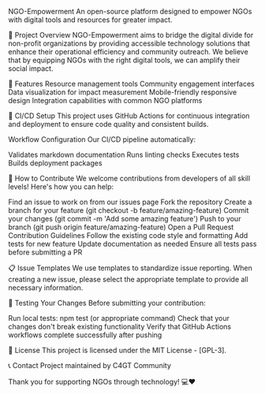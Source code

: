 NGO-Empowerment
An open-source platform designed to empower NGOs with digital tools and resources for greater impact.

🌟 Project Overview
NGO-Empowerment aims to bridge the digital divide for non-profit organizations by providing accessible technology solutions that enhance their operational efficiency and community outreach. We believe that by equipping NGOs with the right digital tools, we can amplify their social impact.

🚀 Features
Resource management tools
Community engagement interfaces
Data visualization for impact measurement
Mobile-friendly responsive design
Integration capabilities with common NGO platforms

🔧 CI/CD Setup
This project uses GitHub Actions for continuous integration and deployment to ensure code quality and consistent builds.

Workflow Configuration
Our CI/CD pipeline automatically:

Validates markdown documentation
Runs linting checks
Executes tests
Builds deployment packages

🤝 How to Contribute
We welcome contributions from developers of all skill levels! Here's how you can help:

Find an issue to work on from our issues page
Fork the repository
Create a branch for your feature (git checkout -b feature/amazing-feature)
Commit your changes (git commit -m 'Add some amazing feature')
Push to your branch (git push origin feature/amazing-feature)
Open a Pull Request
Contribution Guidelines
Follow the existing code style and formatting
Add tests for new feature
Update documentation as needed
Ensure all tests pass before submitting a PR

📋 Issue Templates
We use templates to standardize issue reporting. When creating a new issue, please select the appropriate template to provide all necessary information.

🧪 Testing Your Changes
Before submitting your contribution:

Run local tests: npm test (or appropriate command)
Check that your changes don't break existing functionality
Verify that GitHub Actions workflows complete successfully after pushing

📝 License
This project is licensed under the MIT License - [GPL-3].

📞 Contact
Project maintained by C4GT Community

Thank you for supporting NGOs through technology! 💻❤️

